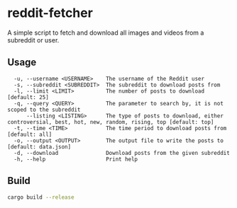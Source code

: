 # reddit-fetcher

A simple script to fetch and download all images and videos from a subreddit or user.

## Usage

```
  -u, --username <USERNAME>    The username of the Reddit user
  -s, --subreddit <SUBREDDIT>  The subreddit to download posts from
  -l, --limit <LIMIT>          The number of posts to download [default: 25]
  -q, --query <QUERY>          The parameter to search by, it is not scoped to the subreddit
      --listing <LISTING>      The type of posts to download, either controversial, best, hot, new, random, rising, top [default: top]
  -t, --time <TIME>            The time period to download posts from [default: all]
  -o, --output <OUTPUT>        The output file to write the posts to [default: data.json]
  -d, --download               Download posts from the given subreddit
  -h, --help                   Print help
```

## Build

```bash
cargo build --release
```
